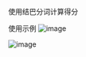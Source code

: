 使用结巴分词计算得分

使用示例
![image](https://github.com/user-attachments/assets/e45dd207-377a-4910-9a4a-e18cf5b3bcea)

![image](https://github.com/user-attachments/assets/b9daa88e-2f3e-44fb-b7e1-a0d7af952c29)
